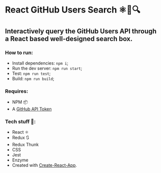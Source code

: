 # React GitHub Users Search ⚛🐙🔍

## Interactively query the GitHub Users API through a React based well-designed search box.


### How to run:
- Install dependencies: `npm i`;
- Run the dev server: `npm run start`;
- Test: `npm run test`;
- Build: `npm run build`;

### Requires:
- NPM 📦
- A [GitHub API Token](https://github.com/settings/tokens)

### Tech stuff 👾:
- React ⚛️
- Redux 🔃
- Redux Thunk
- CSS
- Jest
- Enzyme
- Created with [Create-React-App](https://github.com/facebookincubator/create-react-app).